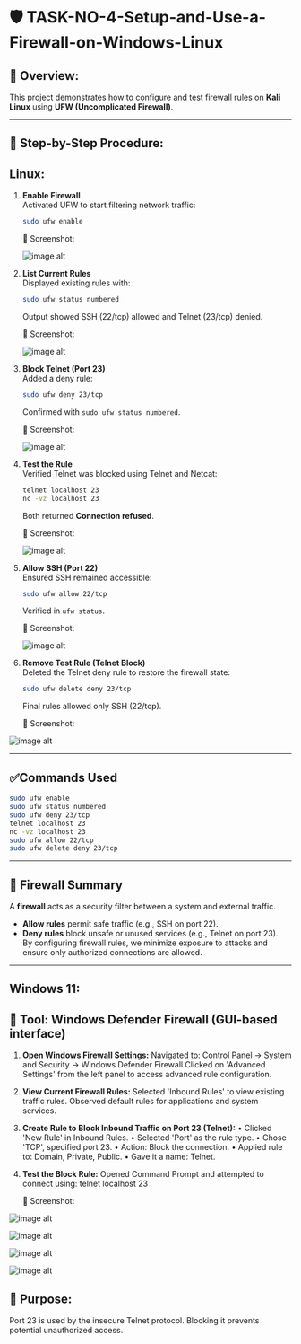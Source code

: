 # 🛡️ TASK-NO-4-Setup-and-Use-a-Firewall-on-Windows-Linux


## 🎯 Overview:
This project demonstrates how to configure and test firewall rules on **Kali Linux** using **UFW (Uncomplicated Firewall)**.

---

## 📝 Step-by-Step Procedure:

## Linux:

1. **Enable Firewall**  
   Activated UFW to start filtering network traffic:  
   ```bash
   sudo ufw enable
   ```
   
   📸 Screenshot:
   
   ![image alt](https://github.com/Rushikesh38-bit/TASK-NO-4-Setup-and-Use-a-Firewall-on-Windows-Linux/blob/main/linux(1).png)


2. **List Current Rules**  
   Displayed existing rules with:  
   ```bash
   sudo ufw status numbered
   ```
   Output showed SSH (22/tcp) allowed and Telnet (23/tcp) denied.
   
   📸 Screenshot:  

   ![image alt](https://github.com/Rushikesh38-bit/TASK-NO-4-Setup-and-Use-a-Firewall-on-Windows-Linux/blob/main/linux(2).png)

3. **Block Telnet (Port 23)**  
   Added a deny rule:  
   ```bash
   sudo ufw deny 23/tcp
   ```
   Confirmed with `sudo ufw status numbered`.
   
    📸 Screenshot:  

   ![image alt](https://github.com/Rushikesh38-bit/TASK-NO-4-Setup-and-Use-a-Firewall-on-Windows-Linux/blob/main/linux(3).png)


4. **Test the Rule**  
   Verified Telnet was blocked using Telnet and Netcat:  
   ```bash
   telnet localhost 23
   nc -vz localhost 23
   ```
   Both returned **Connection refused**.
   
   📸 Screenshot:  

   ![image alt](https://github.com/Rushikesh38-bit/TASK-NO-4-Setup-and-Use-a-Firewall-on-Windows-Linux/blob/main/linux(4).png)


5. **Allow SSH (Port 22)**  
   Ensured SSH remained accessible:  
   ```bash
   sudo ufw allow 22/tcp
   ```
   Verified in `ufw status`.
   
   📸 Screenshot:  

   ![image alt](https://github.com/Rushikesh38-bit/TASK-NO-4-Setup-and-Use-a-Firewall-on-Windows-Linux/blob/main/linux(5).png)


6. **Remove Test Rule (Telnet Block)**  
   Deleted the Telnet deny rule to restore the firewall state:  
   ```bash
   sudo ufw delete deny 23/tcp
   ```
   Final rules allowed only SSH (22/tcp).
    
   📸 Screenshot:
   
  ![image alt](https://github.com/Rushikesh38-bit/TASK-NO-4-Setup-and-Use-a-Firewall-on-Windows-Linux/blob/main/linux(6).png)

---

## ✅Commands Used
```bash
sudo ufw enable
sudo ufw status numbered
sudo ufw deny 23/tcp
telnet localhost 23
nc -vz localhost 23
sudo ufw allow 22/tcp
sudo ufw delete deny 23/tcp
```

---

## 🚨 Firewall Summary
A **firewall** acts as a security filter between a system and external traffic.  
- **Allow rules** permit safe traffic (e.g., SSH on port 22).  
- **Deny rules** block unsafe or unused services (e.g., Telnet on port 23).  
By configuring firewall rules, we minimize exposure to attacks and ensure only authorized connections are allowed.

---



## Windows 11:

 ## 🧰 Tool: Windows Defender Firewall (GUI-based interface)


1. **Open Windows Firewall Settings:**
  Navigated to:
     Control Panel → System and Security → Windows Defender Firewall
     Clicked on 'Advanced Settings' from the left panel to access advanced rule configuration.

2. **View Current Firewall Rules:**
     Selected 'Inbound Rules' to view existing traffic rules.
     Observed default rules for applications and system services.

3. **Create Rule to Block Inbound Traffic on Port 23 (Telnet):**
    • Clicked 'New Rule' in Inbound Rules.
    • Selected 'Port' as the rule type.
    • Chose 'TCP', specified port 23.
    • Action: Block the connection.
    • Applied rule to: Domain, Private, Public.
    • Gave it a name: Telnet.

4. **Test the Block Rule:**
     Opened Command Prompt and attempted to connect using:
     telnet localhost 23

    📸 Screenshot:
   
  ![image alt](https://github.com/Rushikesh38-bit/TASK-NO-4-Setup-and-Use-a-Firewall-on-Windows-Linux/blob/main/windows(1).png)

  ![image alt](https://github.com/Rushikesh38-bit/TASK-NO-4-Setup-and-Use-a-Firewall-on-Windows-Linux/blob/main/windows(2).png)

  ![image alt](https://github.com/Rushikesh38-bit/TASK-NO-4-Setup-and-Use-a-Firewall-on-Windows-Linux/blob/main/windows(3).png)

  ![image alt](https://github.com/Rushikesh38-bit/TASK-NO-4-Setup-and-Use-a-Firewall-on-Windows-Linux/blob/main/windows(4).png)

## 📝 Purpose:
   Port 23 is used by the insecure Telnet protocol. Blocking it prevents potential unauthorized access.



